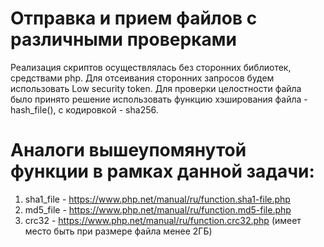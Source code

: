 # Отправка и прием файлов с различными проверками
Реализация скриптов осуществлялась без сторонних библиотек, средствами php.
Для отсеивания сторонних запросов будем использовать Low security token.
Для проверки целостности файла было принято решение использовать функцию хэширования файла - hash_file(), с кодировкой - sha256.
# Аналоги вышеупомянутой функции в рамках данной задачи:
1) sha1_file - https://www.php.net/manual/ru/function.sha1-file.php
2) md5_file - https://www.php.net/manual/ru/function.md5-file.php
3) crc32 - https://www.php.net/manual/ru/function.crc32.php (имеет место быть при размере файла менее 2ГБ)
